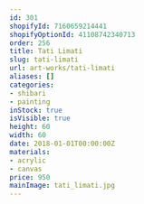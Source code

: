 ```yaml
---
id: 301
shopifyId: 7160659214441
shopifyOptionId: 41108742340713
order: 256
title: Tati Limati
slug: tati-limati
url: art-works/tati-limati
aliases: []
categories:
- shibari
- painting
inStock: true
isVisible: true
height: 60
width: 60
date: 2018-01-01T00:00:00Z
materials:
- acrylic
- canvas
price: 950
mainImage: tati_limati.jpg
---
```

